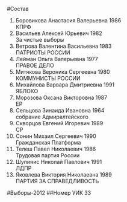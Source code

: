 #Состав
1. Боровикова Анастасия Валерьевна 1986   
    КПРФ
2. Васильев Алексей Юрьевич 1982   
    За чистые выборы
3. Ветрова Валентина Васильевна 1983   
    ПАТРИОТЫ РОССИИ
4. Лейман Ольга Валерьевна 1977   
    ПРАВОЕ ДЕЛО
5. Митякова Вероника Сергеевна 1980   
    КОММУНИСТЫ РОССИИ
6. Михайлова Варвара Дмитриевна 1991   
    ЯБЛОКО
7. Морозова Оксана Викторовна 1987   
    ЕР
8. Сельцова Зинаида Ивановна 1964   
    собрание Адмиралтейского
9. Скворцов Евгений Игоревич 1989   
    СР
10. Сонин Михаил Сергеевич 1990   
    Гражданская Платформа
11. Телеш Павел Николаевич 1986   
    Трудовая партия России
12. Шупинис Николай Павлович 1991   
    ЛДПР
13. Яковлева Виктория Николаевна 1989   
    ПАРТИЯ ЗА СПРАВЕДЛИВОСТЬ

#Выборы-2012
##Номер УИК
33
